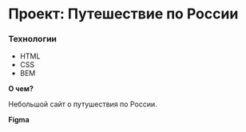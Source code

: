 # Проект: Путешествие по России

### Технологии
* HTML
* CSS
* BEM

**О чем?**

Небольшой сайт о путушествия по России.

**Figma**


